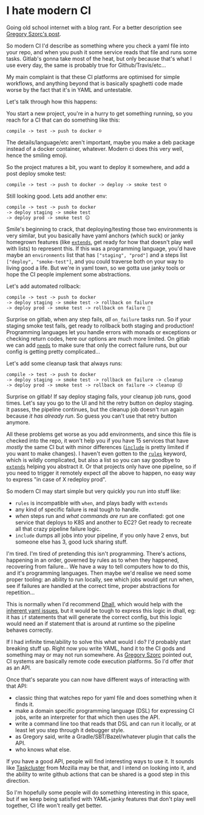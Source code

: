 # I hate modern CI

Going old school internet with a blog rant. For a better description see [Gregory Szorc's post](https://gregoryszorc.com/blog/2021/04/07/modern-ci-is-too-complex-and-misdirected/).

So modern CI I'd describe as something where you check a yaml file into your repo, and when you push it some service reads that file and runs some tasks. Gitlab's gonna take most of the heat, but only because that's what I use every day, the same is probably true for Github/Travis/etc...

My main complaint is that these CI platforms are optimised for simple workflows, and anything beyond that is basically spaghetti code made worse by the fact that it's in YAML and untestable.

Let's talk through how this happens:

You start a new project, you're in a hurry to get something running, so you reach for a CI that can do something like this:

```
compile -> test -> push to docker ☺️
```

The details/language/etc aren't important, maybe you make a deb package instead of a docker container, whatever. Modern ci does this very well, hence the smiling emoji.

So the project matures a bit, you want to deploy it somewhere, and add a post deploy smoke test:

```
compile -> test -> push to docker -> deploy -> smoke test ☺️
```

Still looking good. Lets add another env:

```
compile -> test -> push to docker
-> deploy staging -> smoke test
-> deploy prod -> smoke test 😐
```

Smile's beginning to crack, that deploying/testing those two environments is very similar, but you basically have yaml anchors (which suck) or janky homegrown features (like [`extends`](https://docs.gitlab.com/ee/ci/yaml/#extends), get ready for how that doesn't play well with lists) to represent this. If this was a programming language, you'd have maybe an `environments` list that has `["staging", "prod"]` and a steps list `["deploy", "smoke-test"]`, and you could traverse both on your way to living good a life. But we're in yaml town, so we gotta use janky tools or hope the CI people implement some abstractions.

Let's add automated rollback:

```
compile -> test -> push to docker
-> deploy staging -> smoke test -> rollback on failure
-> deploy prod -> smoke test -> rollback on failure 🤨
```

Surprise on gitlab, when any step fails, _all_ `on_failure` tasks run. So if your staging smoke test fails, get ready to rollback both staging and production! Programming languages let you handle errors with monads or exceptions or checking return codes, here our options are much more limited. On gitlab we can add [`needs`](https://docs.gitlab.com/ee/ci/yaml/#needs) to make sure that only the correct failure runs, but our config is getting pretty complicated...

Let's add some cleanup task that always runs:

```
compile -> test -> push to docker
-> deploy staging -> smoke test -> rollback on failure -> cleanup
-> deploy prod -> smoke test -> rollback on failure -> cleanup 😔
```

Surprise on gitlab! If say deploy staging fails, your cleanup job runs, good times. Let's say you go to the UI and hit the retry button on deploy staging. It passes, the pipeline continues, but the cleanup job doesn't run again because _it has already run_. So guess you can't use that retry button anymore.

All these problems get worse as you add environments, and since this file is checked into the repo, it won't help you if you have 15 services that have _mostly_ the same CI but with minor differences ([`include`](https://docs.gitlab.com/ee/ci/yaml/#include) is pretty limited if you want to make changes). I haven't even gotten to the [`rules`](https://docs.gitlab.com/ee/ci/yaml/#rules) keyword, which is wildly complicated, but also a list so you can say goodbye to [`extends`](https://docs.gitlab.com/ee/ci/yaml/#extends) helping you abstract it. Or that projects only have one pipeline, so if you need to trigger it remotely expect _all_ the above to happen, no easy way to express "in case of X redeploy prod".

So modern CI may start simple but very quickly you run into stuff like:

- `rules` is incompatible with `when`, and plays badly with `extends`
- any kind of specific failure is real tough to handle.
- _when_ steps run and _what commands are run_ are conflated: got one service that deploys to K8S and another to EC2? Get ready to recreate all that crazy pipeline failure logic.
- `include` dumps all jobs into your pipeline, if you only have 2 envs, but someone else has 3, good luck sharing stuff.

I'm tired. I'm tired of pretending this isn't programming. There's actions, happening in an order, governed by rules as to when they happened, recovering from failure... We have a way to tell computers how to do this, and it's programming languages. Then maybe we'd realise we need some proper tooling: an ability to run locally, see which jobs would get run when, see if failures are handled at the correct time, proper abstractions for repetition...

This is normally when I'd recommend [Dhall](https://dhall-lang.org/), which would help with the [inherent yaml issues](https://noyaml.com/), but it would be tough to express this logic in dhall, eg: it has `if` statements that will generate the correct config, but this logic would need an if statement that is around at runtime so the pipeline behaves correctly.

If I had infinite time/ability to solve this what would I do? I'd probably start breaking stuff up. Right now you write YAML, hand it to the CI gods and something may or may not run somewhere. As [Gregory Szorc](https://gregoryszorc.com/blog/2021/04/07/modern-ci-is-too-complex-and-misdirected/) pointed out, CI systems are basically remote code execution platforms. So I'd offer _that_ as an API.

Once that's separate you can now have different ways of interacting with that API:

- classic thing that watches repo for yaml file and does something when it finds it.
- make a domain specific programming language (DSL) for expressing CI jobs, write an interpreter for that which then uses the API.
- write a command line too that reads that DSL and can run it locally, or at least let you step through it debugger style.
- as Gregory said, write a Gradle/SBT/Bazel/whatever plugin that calls the API.
- who knows what else.

If you have a good API, people will find interesting ways to use it. It sounds like [Taskcluster](https://docs.taskcluster.net/docs) from Mozilla may be that, and I intend on looking into it, and the ability to write github actions that can be shared is a good step in this direction.

So I'm hopefully some people will do something interesting in this space, but if we keep being satisfied with YAML+janky features that don't play well together, CI life won't really get better.
